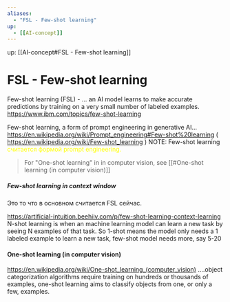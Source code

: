 ```yaml
---
aliases:
  - "FSL - Few-shot learning"
up:
  - [[AI-concept]]
---
```

up:  [[AI-concept#FSL - Few-shot learning]]
# FSL - Few-shot learning
Few-shot learning (FSL) - ... an AI model learns to make accurate predictions by training on a very small number of labeled examples. https://www.ibm.com/topics/few-shot-learning

Few-shot learning, a form of prompt engineering in generative AI...
https://en.wikipedia.org/wiki/Prompt_engineering#Few-shot%20learning  ( https://en.wikipedia.org/wiki/Few-shot_learning )
NOTE: Few-shot learning <font color="#ffff00">считается формой prompt engineering.</font>

> For "One-shot learning" in in computer vision, see [[#One-shot learning (in computer vision)]]


##### Few-shot learning in context window
Это то что в основном считается FSL сейчас.

https://artificial-intuition.beehiiv.com/p/few-shot-learning-context-learning
N-shot learning is when an machine learning model can learn a new task by seeing N examples of that task. So 1-shot means the model only needs a 1 labeled example to learn a new task, few-shot model needs more, say 5-20





#### One-shot learning (in computer vision)
https://en.wikipedia.org/wiki/One-shot_learning_(computer_vision)  ....object categorization algorithms require training on hundreds or thousands of examples, one-shot learning aims to classify objects from one, or only a few, examples.
